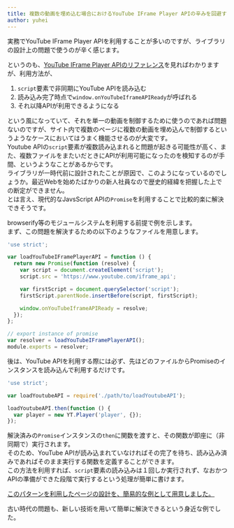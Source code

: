 ```yaml
---
title: 複数の動画を埋め込む場合におけるYouTube IFrame Player APIの辛みを回避する
author: yuhei
---
```

実務でYouTube IFrame Player APIを利用することが多いのですが、ライブラリの設計上の問題で使うのが辛く感じます。

<!-- more -->

というのも、[YouTube IFrame Player APIのリファレンス](https://developers.google.com/youtube/iframe_api_reference?hl=ja)を見ればわかりますが、利用方法が、

1. `script`要素で非同期にYouTube APIを読み込む
1. 読み込み完了時点で`window.onYouTubeIframeAPIReady`が呼ばれる
1. それ以降APIが利用できるようになる

という風になっていて、それを単一の動画を制御するために使うのであれば問題ないのですが、サイト内で複数のページに複数の動画を埋め込んで制御するというようなケースにおいてはうまく機能させるのが大変です。  
Youtube APIの`script`要素が複数読み込まれると問題が起きる可能性が高く、また、複数ファイルをまたいだときにAPIが利用可能になったのを検知するのが手間、というようなことがあるからです。  
ライブラリが一時代前に設計されたことが原因で、このようになっているのでしょうか。最近Webを始めたばかりの新人社員なので歴史的経緯を把握した上での断定ができません。  
とは言え、現代的なJavsScript APIの`Promise`を利用することで比較的楽に解決できそうです。

browserify等のモジュールシステムを利用する前提で例を示します。  
まず、この問題を解決するための以下のようなファイルを用意します。

```javascript
'use strict';

var loadYouTubeIFramePlayerAPI = function () {
  return new Promise(function (resolve) {
    var script = document.createElement('script');
    script.src = 'https://www.youtube.com/iframe_api';

    var firstScript = document.querySelector('script');
    firstScript.parentNode.insertBefore(script, firstScript);

    window.onYouTubeIframeAPIReady = resolve;
  });
};

// export instance of promise
var resolver = loadYouTubeIFramePlayerAPI();
module.exports = resolver;
```

後は、YouTube APIを利用する際には必ず、先ほどのファイルからPromiseのインスタンスを読み込んで利用するだけです。

```javascript
'use strict';

var loadYoutubeAPI = require('./path/to/loadYoutubeAPI');

loadYoutubeAPI.then(function () {
  var player = new YT.Player('player', {});
});
```

解決済みの`Promise`インスタンスの`then`に関数を渡すと、その関数が即座に（非同期で）実行されます。  
そのため、YouTube APIが読み込まれていなければその完了を待ち、読み込み済みであればそのまま実行する関数を定義することができます。  
この方法を利用すれば、`script`要素の読み込みは１回しか実行されず、なおかつAPIの準備ができた段階で実行するという処理が簡単に書けます。

[このパターンを利用したページの設計を、簡易的な例として用意しました。](https://github.com/ryden-inc/rookies/tree/master/src/demos/use-youtube-iframe-player-api-in-large-website)

古い時代の問題も、新しい技術を用いて簡単に解決できるという身近な例でした。
